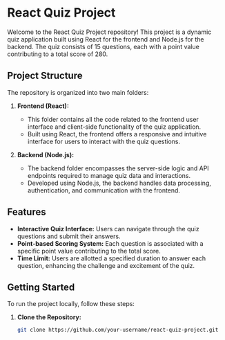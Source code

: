 # React Quiz Project

Welcome to the React Quiz Project repository! This project is a dynamic quiz application built using React for the frontend and Node.js for the backend. The quiz consists of 15 questions, each with a point value contributing to a total score of 280.

## Project Structure

The repository is organized into two main folders:

1. **Frontend (React):**
   - This folder contains all the code related to the frontend user interface and client-side functionality of the quiz application.
   - Built using React, the frontend offers a responsive and intuitive interface for users to interact with the quiz questions.
   
2. **Backend (Node.js):**
   - The backend folder encompasses the server-side logic and API endpoints required to manage quiz data and interactions.
   - Developed using Node.js, the backend handles data processing, authentication, and communication with the frontend.

## Features

- **Interactive Quiz Interface:** Users can navigate through the quiz questions and submit their answers.
- **Point-based Scoring System:** Each question is associated with a specific point value contributing to the total score.
- **Time Limit:** Users are allotted a specified duration to answer each question, enhancing the challenge and excitement of the quiz.

## Getting Started

To run the project locally, follow these steps:

1. **Clone the Repository:**
   ```bash
   git clone https://github.com/your-username/react-quiz-project.git
